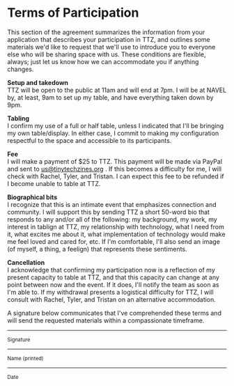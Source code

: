 # Terms of Participation
This section of the agreement summarizes the information from your application that describes your participation in TTZ, and outlines some materials we'd like to request that we'll use to introduce you to everyone else who will be sharing space with us. These conditions are flexible, always; just let us know how we can accommodate you if anything changes.

**Setup and takedown**  
TTZ will be open to the public at 11am and will end at 7pm. I will be at NAVEL by, at least, 9am to set up my table, and have everything taken down by 9pm.

**Tabling**  
I confirm my use of a full or half table, unless I indicated that I'll be bringing my own table/display. In either case, I commit to making my configuration respectful to the space and accessible to its participants.

**Fee**  
I will make a payment of $25 to TTZ. This payment will be made via PayPal and sent to us@tinytechzines.org . If this becomes a difficulty for me, I will check with Rachel, Tyler, and Tristan. I can expect this fee to be refunded if I become unable to table at TTZ.

**Biographical bits**  
I recognize that this is an intimate event that emphasizes connection and community. I will support this by sending TTZ a short 50-word bio that responds to any and/or all of the following: my background, my work, my interest in tablign at TTZ, my relationship with technology, what I need from it, what excites me about it, what implementation of technology would make me feel loved and cared for, etc. If I'm comfortable, I'll also send an image (of myself, a thing, a feelign) that represents these sentiments.

**Cancellation**  
I acknowledge that confirming my participation now is a reflection of my present capacity to table at TTZ, and that this capacity can change at any point between now and the event. If it does, I'll notify the team as soon as I'm able to. If my withdrawal presents a logistical difficulty for TTZ, I will consult with Rachel, Tyler, and Tristan on an alternative accommodation.

A signature below communicates that I've comprehended these terms and will send the requested materials within a compassionate timeframe.

______________________________  
<sup>Signature</sup>

______________________________  
<sup>Name (printed)</sup>

______________________________
<sup>Date</sup>
